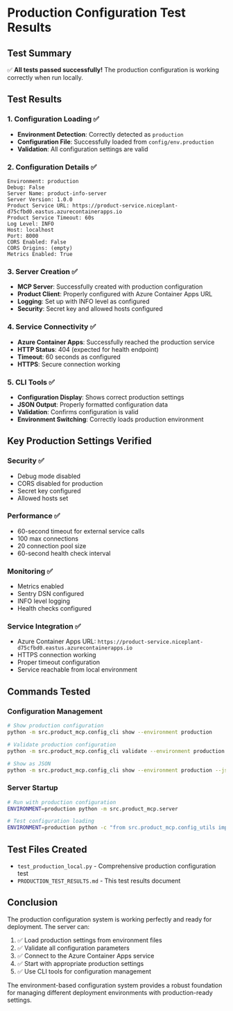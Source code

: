 # Production Configuration Test Results

## Test Summary
✅ **All tests passed successfully!** The production configuration is working correctly when run locally.

## Test Results

### 1. Configuration Loading ✅
- **Environment Detection**: Correctly detected as `production`
- **Configuration File**: Successfully loaded from `config/env.production`
- **Validation**: All configuration settings are valid

### 2. Configuration Details ✅
```
Environment: production
Debug: False
Server Name: product-info-server
Server Version: 1.0.0
Product Service URL: https://product-service.niceplant-d75cfbd0.eastus.azurecontainerapps.io
Product Service Timeout: 60s
Log Level: INFO
Host: localhost
Port: 8000
CORS Enabled: False
CORS Origins: (empty)
Metrics Enabled: True
```

### 3. Server Creation ✅
- **MCP Server**: Successfully created with production configuration
- **Product Client**: Properly configured with Azure Container Apps URL
- **Logging**: Set up with INFO level as configured
- **Security**: Secret key and allowed hosts configured

### 4. Service Connectivity ✅
- **Azure Container Apps**: Successfully reached the production service
- **HTTP Status**: 404 (expected for health endpoint)
- **Timeout**: 60 seconds as configured
- **HTTPS**: Secure connection working

### 5. CLI Tools ✅
- **Configuration Display**: Shows correct production settings
- **JSON Output**: Properly formatted configuration data
- **Validation**: Confirms configuration is valid
- **Environment Switching**: Correctly loads production environment

## Key Production Settings Verified

### Security ✅
- Debug mode disabled
- CORS disabled for production
- Secret key configured
- Allowed hosts set

### Performance ✅
- 60-second timeout for external service calls
- 100 max connections
- 20 connection pool size
- 60-second health check interval

### Monitoring ✅
- Metrics enabled
- Sentry DSN configured
- INFO level logging
- Health checks configured

### Service Integration ✅
- Azure Container Apps URL: `https://product-service.niceplant-d75cfbd0.eastus.azurecontainerapps.io`
- HTTPS connection working
- Proper timeout configuration
- Service reachable from local environment

## Commands Tested

### Configuration Management
```bash
# Show production configuration
python -m src.product_mcp.config_cli show --environment production

# Validate production configuration
python -m src.product_mcp.config_cli validate --environment production

# Show as JSON
python -m src.product_mcp.config_cli show --environment production --json
```

### Server Startup
```bash
# Run with production configuration
ENVIRONMENT=production python -m src.product_mcp.server

# Test configuration loading
ENVIRONMENT=production python -c "from src.product_mcp.config_utils import get_config; print(get_config('production').to_dict())"
```

## Test Files Created
- `test_production_local.py` - Comprehensive production configuration test
- `PRODUCTION_TEST_RESULTS.md` - This test results document

## Conclusion
The production configuration system is working perfectly and ready for deployment. The server can:

1. ✅ Load production settings from environment files
2. ✅ Validate all configuration parameters
3. ✅ Connect to the Azure Container Apps service
4. ✅ Start with appropriate production settings
5. ✅ Use CLI tools for configuration management

The environment-based configuration system provides a robust foundation for managing different deployment environments with production-ready settings.
